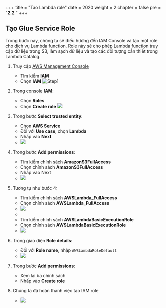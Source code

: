 +++
title = "Tạo Lambda role"
date = 2020
weight = 2
chapter = false
pre = "<b>2.2 </b>"
+++

## Tạo Glue Service Role

Trong bước này, chúng ta sẽ điều hướng đến IAM Console và tạo một role cho dịch vụ Lambda function. Role này sẽ cho phép Lambda function truy cập dữ liệu trong S3, làm sạch dữ liệu và tạo các đối tượng cần thiết trong Lambda Catalog.

1.  Truy cập [AWS Management Console]()

    - Tìm kiếm **IAM**
    - Chọn **IAM**
      ![Step1](/images/2/0001-createiamrole.png)

2.  Trong console **IAM**:

    - Chọn **Roles**
    - Chọn **Create role**
      ![](/images/2/0002-createiamrole.png)

3.  Trong bước **Select trusted entity**:

    - Chọn **AWS Service**
    - Đối với **Use case**, chọn **Lambda**
    - Nhấp vào **Next**
    - ![](/images/2/2/3.png)

4.  Trong bước **Add permissions**:

    - Tìm kiếm chính sách **AmazonS3FullAccess**
    - Chọn chính sách **AmazonS3FullAccess**
    - Nhấp vào Next
    - ![](/images/2/0004-createiamrole.png)

5.  Tương tự như bước 4:

    - Tìm kiếm chính sách **AWSLambda_FullAccess**
    - Chọn chính sách **AWSLambda_FullAccess**
    - ![](/images/2/2/5.png)
    -
    - Tìm kiếm chính sách **AWSLambdaBasicExecutionRole**
    - Chọn chính sách **AWSLambdaBasicExecutionRole**
    - ![](/images/2/2/6.png)

6.  Trong giao diện **Role details**:
    - Đối với **Role name**, nhập `AWSLambdaRoleDefault`
    - ![](/images/2/2/7.png)
7.  Trong bước **Add permissions**:
    - Xem lại ba chính sách
    - Nhấp vào **Create role**
8.  Chúng ta đã hoàn thành việc tạo IAM role
    - ![](/images/2/2/8.png)
